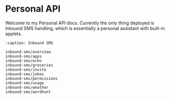 # Personal API

Welcome to my Personal API docs. Currently the only thing deployed is Inbound SMS handling, which is essentially a personal assistant with built-in applets.

```{toctree}
:caption: Inbound SMS

inbound-sms/overview
inbound-sms/apps
inbound-sms/echo
inbound-sms/groceries
inbound-sms/invite
inbound-sms/jokes
inbound-sms/permissions
inbound-sms/usage
inbound-sms/weather
inbound-sms/wordhunt
```

